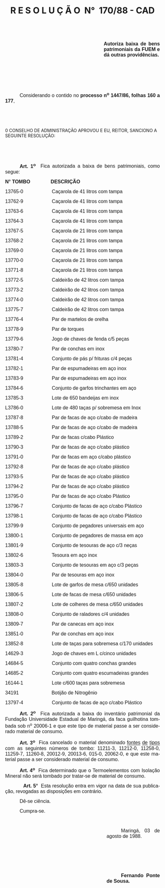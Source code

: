 <body lang=PT-BR style='tab-interval:35.4pt'>

<div class=Section1>

<h1 align=center style='text-align:center'>R E S O L U Ç Ã O<span
style="mso-spacerun: yes">  </span>N°<span style="mso-spacerun: yes"> 
</span>170/88 - CAD</h1>

<p class=MsoNormal style='text-align:justify'><span style='font-size:12.0pt;
mso-bidi-font-size:10.0pt;font-family:Arial'><![if !supportEmptyParas]>&nbsp;<![endif]><o:p></o:p></span></p>

<p class=MsoNormal style='text-align:justify'><span style='font-size:12.0pt;
mso-bidi-font-size:10.0pt;font-family:Arial'><![if !supportEmptyParas]>&nbsp;<![endif]><o:p></o:p></span></p>

<p class=MsoNormal style='margin-left:241.0pt;text-align:justify'><b><span
style='font-size:12.0pt;mso-bidi-font-size:10.0pt;font-family:Arial'>Autoriza
baixa de bens patrimoniais da FUEM e dá outras providências.<o:p></o:p></span></b></p>

<p class=MsoNormal style='text-align:justify'><span style='font-size:12.0pt;
mso-bidi-font-size:10.0pt;font-family:Arial'><![if !supportEmptyParas]>&nbsp;<![endif]><o:p></o:p></span></p>

<p class=MsoNormal style='text-align:justify'><span style='font-size:12.0pt;
mso-bidi-font-size:10.0pt;font-family:Arial'><![if !supportEmptyParas]>&nbsp;<![endif]><o:p></o:p></span></p>

<p class=MsoNormal style='text-align:justify'><span style='font-size:12.0pt;
mso-bidi-font-size:10.0pt;font-family:Arial'><![if !supportEmptyParas]>&nbsp;<![endif]><o:p></o:p></span></p>

<p class=MsoNormal style='text-align:justify;text-indent:35.4pt'><span
style='font-size:12.0pt;mso-bidi-font-size:10.0pt;font-family:Arial'>Considerando
o contido no <b>processo n<sup>o</sup> 1447/86, folhas 160 a 177</b>,<o:p></o:p></span></p>

<p class=MsoNormal style='text-align:justify'><span style='font-size:12.0pt;
mso-bidi-font-size:10.0pt;font-family:Arial'><![if !supportEmptyParas]>&nbsp;<![endif]><o:p></o:p></span></p>

<p class=MsoNormal style='text-align:justify'><span style='font-size:12.0pt;
mso-bidi-font-size:10.0pt;font-family:Arial'><![if !supportEmptyParas]>&nbsp;<![endif]><o:p></o:p></span></p>

<p class=MsoBodyTextIndent>0 CONSELHO DE ADMINISTRAÇÃO APROVOU E EU, REITOR,
SANCIONO A SEGUINTE RESOLUÇÃO:</p>

<p class=MsoNormal style='text-align:justify'><span style='font-size:12.0pt;
mso-bidi-font-size:10.0pt;font-family:Arial'><![if !supportEmptyParas]>&nbsp;<![endif]><o:p></o:p></span></p>

<p class=MsoNormal style='text-align:justify'><span style='font-size:12.0pt;
mso-bidi-font-size:10.0pt;font-family:Arial'><![if !supportEmptyParas]>&nbsp;<![endif]><o:p></o:p></span></p>

<p class=MsoNormal style='text-align:justify;text-indent:35.4pt'><b><span
style='font-size:12.0pt;mso-bidi-font-size:10.0pt;font-family:Arial'>Art. 1<sup>o</sup></span></b><span
style='font-size:12.0pt;mso-bidi-font-size:10.0pt;font-family:Arial'><span
style="mso-spacerun: yes">  </span>Fica autorizada a baixa de bens
patrimoniais, como segue:<o:p></o:p></span></p>

<p class=MsoNormal style='text-align:justify'><b style='mso-bidi-font-weight:
normal'><span style='font-size:12.0pt;mso-bidi-font-size:10.0pt;font-family:
Arial'>N° TOMBO<span style='mso-tab-count:2'>               </span>DESCRIÇÃO<o:p></o:p></span></b></p>

<p class=MsoNormal style='text-align:justify'><span style='font-size:12.0pt;
mso-bidi-font-size:10.0pt;font-family:Arial'>13765-0 <span style='mso-tab-count:
2'>                    </span>Caçarola de 41 litros com tampa<o:p></o:p></span></p>

<p class=MsoNormal style='text-align:justify'><span style='font-size:12.0pt;
mso-bidi-font-size:10.0pt;font-family:Arial'>13762-9<span style='mso-tab-count:
2'>                     </span>Caçarola de 41 litros com tampa<o:p></o:p></span></p>

<p class=MsoNormal style='text-align:justify'><span style='font-size:12.0pt;
mso-bidi-font-size:10.0pt;font-family:Arial'>13763-6 <span style='mso-tab-count:
2'>                    </span>Caçarola de 41 litros com tampa<o:p></o:p></span></p>

<p class=MsoNormal style='text-align:justify'><span style='font-size:12.0pt;
mso-bidi-font-size:10.0pt;font-family:Arial'>13764-3 <span style='mso-tab-count:
2'>                    </span>Caçarola de 41 litros com tampa<o:p></o:p></span></p>

<p class=MsoNormal style='text-align:justify'><span style='font-size:12.0pt;
mso-bidi-font-size:10.0pt;font-family:Arial'>13767-5 <span style='mso-tab-count:
2'>                    </span>Caçarola de 21 litros com tampa<o:p></o:p></span></p>

<p class=MsoNormal style='text-align:justify'><span style='font-size:12.0pt;
mso-bidi-font-size:10.0pt;font-family:Arial'>13768-2 <span style='mso-tab-count:
2'>                    </span>Caçarola de 21 litros com tampa<o:p></o:p></span></p>

<p class=MsoNormal style='text-align:justify'><span style='font-size:12.0pt;
mso-bidi-font-size:10.0pt;font-family:Arial'>13769-0 <span style='mso-tab-count:
2'>                    </span>Caçarola de 21 litros com tampa<o:p></o:p></span></p>

<p class=MsoNormal style='text-align:justify'><span style='font-size:12.0pt;
mso-bidi-font-size:10.0pt;font-family:Arial'>13770-0 <span style='mso-tab-count:
2'>                    </span>Caçarola de 21 litros com tampa<o:p></o:p></span></p>

<p class=MsoNormal style='text-align:justify'><span style='font-size:12.0pt;
mso-bidi-font-size:10.0pt;font-family:Arial'>13771-8 <span style='mso-tab-count:
2'>                    </span>Caçarola de 21 litros com tampa<o:p></o:p></span></p>

<p class=MsoNormal style='text-align:justify'><span style='font-size:12.0pt;
mso-bidi-font-size:10.0pt;font-family:Arial'>13772-5 <span style='mso-tab-count:
2'>                    </span>Caldeirão de 42 litros com tampa<o:p></o:p></span></p>

<p class=MsoNormal style='text-align:justify'><span style='font-size:12.0pt;
mso-bidi-font-size:10.0pt;font-family:Arial'>13773-2 <span style='mso-tab-count:
2'>                    </span>Caldeirão de 42 litros com tampa<o:p></o:p></span></p>

<p class=MsoNormal style='text-align:justify'><span style='font-size:12.0pt;
mso-bidi-font-size:10.0pt;font-family:Arial'>13774-0 <span style='mso-tab-count:
2'>                    </span>Caldeirão de 42 litros com tampa<o:p></o:p></span></p>

<p class=MsoNormal style='text-align:justify'><span style='font-size:12.0pt;
mso-bidi-font-size:10.0pt;font-family:Arial'>13775-7 <span style='mso-tab-count:
2'>                    </span>Caldeirão de 42 litros com tampa<o:p></o:p></span></p>

<p class=MsoNormal style='text-align:justify'><span style='font-size:12.0pt;
mso-bidi-font-size:10.0pt;font-family:Arial;mso-bidi-font-style:italic'>13776-4
<span style='mso-tab-count:2'>                    </span>P</span><span
style='font-size:12.0pt;mso-bidi-font-size:10.0pt;font-family:Arial'>ar de
martelos de orelha <o:p></o:p></span></p>

<p class=MsoNormal style='text-align:justify'><span style='font-size:12.0pt;
mso-bidi-font-size:10.0pt;font-family:Arial'>13778-9 <span style='mso-tab-count:
2'>                    </span>Par de torques<o:p></o:p></span></p>

<p class=MsoNormal style='text-align:justify'><span style='font-size:12.0pt;
mso-bidi-font-size:10.0pt;font-family:Arial'>13779-6 <span style='mso-tab-count:
2'>                    </span>Jogo de chaves de fenda c/5 peças<o:p></o:p></span></p>

<p class=MsoNormal style='text-align:justify'><span style='font-size:12.0pt;
mso-bidi-font-size:10.0pt;font-family:Arial'>13780-7 <span style='mso-tab-count:
2'>                    </span>Par de conchas em inox<o:p></o:p></span></p>

<p class=MsoNormal style='text-align:justify'><span style='font-size:12.0pt;
mso-bidi-font-size:10.0pt;font-family:Arial'>13781-4 <span style='mso-tab-count:
2'>                    </span>Conjunto de pás p/ frituras c/4 peças<o:p></o:p></span></p>

<p class=MsoNormal style='text-align:justify'><span style='font-size:12.0pt;
mso-bidi-font-size:10.0pt;font-family:Arial'>13782-1 <span style='mso-tab-count:
2'>                    </span>Par de espumadeiras em aço inox<o:p></o:p></span></p>

<p class=MsoNormal style='text-align:justify'><span style='font-size:12.0pt;
mso-bidi-font-size:10.0pt;font-family:Arial'>13783-9 <span style='mso-tab-count:
2'>                    </span>Par de espumadeiras em aço inox<o:p></o:p></span></p>

<p class=MsoNormal style='text-align:justify'><span style='font-size:12.0pt;
mso-bidi-font-size:10.0pt;font-family:Arial'>13784-6 <span style='mso-tab-count:
2'>                    </span>Conjunto de garfos trinchantes em aço<o:p></o:p></span></p>

<p class=MsoNormal style='text-align:justify'><span style='font-size:12.0pt;
mso-bidi-font-size:10.0pt;font-family:Arial'>13785-3 <span style='mso-tab-count:
2'>                    </span>Lote de 650 bandeijas em inox<o:p></o:p></span></p>

<p class=MsoNormal style='text-align:justify'><span style='font-size:12.0pt;
mso-bidi-font-size:10.0pt;font-family:Arial'>L3786-0 <span style='mso-tab-count:
2'>                    </span>Lote de 480 taças p/ sobremesa em Inox <o:p></o:p></span></p>

<p class=MsoNormal style='text-align:justify'><span style='font-size:12.0pt;
mso-bidi-font-size:10.0pt;font-family:Arial'>13787-8 <span style='mso-tab-count:
2'>                    </span>Par de facas de aço c/cabo de madeira<o:p></o:p></span></p>

<p class=MsoNormal style='text-align:justify'><span style='font-size:12.0pt;
mso-bidi-font-size:10.0pt;font-family:Arial'>13788-5 <span style='mso-tab-count:
2'>                    </span>Par de facas de aço c/cabo de madeira<o:p></o:p></span></p>

<p class=MsoNormal style='text-align:justify'><span style='font-size:12.0pt;
mso-bidi-font-size:10.0pt;font-family:Arial'>13789-2 <span style='mso-tab-count:
2'>                    </span>Par de facas c/cabo Plástico<o:p></o:p></span></p>

<p class=MsoNormal style='text-align:justify'><span style='font-size:12.0pt;
mso-bidi-font-size:10.0pt;font-family:Arial'>13790-3 <span style='mso-tab-count:
2'>                    </span>Par de facas de aço c/cabo plástico<o:p></o:p></span></p>

<p class=MsoNormal style='text-align:justify'><span style='font-size:12.0pt;
mso-bidi-font-size:10.0pt;font-family:Arial'>13791-0 <span style='mso-tab-count:
2'>                    </span>Par de facas em aço c/cabo plástico<o:p></o:p></span></p>

<p class=MsoNormal style='text-align:justify'><span style='font-size:12.0pt;
mso-bidi-font-size:10.0pt;font-family:Arial'>13792-8 <span style='mso-tab-count:
2'>                    </span>Par de facas de aço c/cabo plástico<o:p></o:p></span></p>

<p class=MsoNormal style='text-align:justify'><span style='font-size:12.0pt;
mso-bidi-font-size:10.0pt;font-family:Arial'>13793-5 <span style='mso-tab-count:
2'>                    </span>Par de facas de aço c/cabo plástico<o:p></o:p></span></p>

<p class=MsoNormal style='text-align:justify'><span style='font-size:12.0pt;
mso-bidi-font-size:10.0pt;font-family:Arial'>13794-2 <span style='mso-tab-count:
2'>                    </span>Par de facas de aço c/cabo plástico<o:p></o:p></span></p>

<p class=MsoNormal style='text-align:justify'><span style='font-size:12.0pt;
mso-bidi-font-size:10.0pt;font-family:Arial'>13795-0 <span style='mso-tab-count:
2'>                    </span>Par de facas de aço c/cabo Plástico<o:p></o:p></span></p>

<p class=MsoNormal style='text-align:justify'><span style='font-size:12.0pt;
mso-bidi-font-size:10.0pt;font-family:Arial'>13796-7 <span style='mso-tab-count:
2'>                    </span>Conjunto de facas de aço c/cabo Plástico<o:p></o:p></span></p>

<p class=MsoNormal style='text-align:justify'><span style='font-size:12.0pt;
mso-bidi-font-size:10.0pt;font-family:Arial'>13798-1 <span style='mso-tab-count:
2'>                    </span>Conjunto de facas de aço c/cabo Plástico<o:p></o:p></span></p>

<p class=MsoNormal style='text-align:justify'><span style='font-size:12.0pt;
mso-bidi-font-size:10.0pt;font-family:Arial'>13799-9 <span style='mso-tab-count:
2'>                    </span>Conjunto de pegadores universais em aço<o:p></o:p></span></p>

<p class=MsoNormal style='text-align:justify'><span style='font-size:12.0pt;
mso-bidi-font-size:10.0pt;font-family:Arial'>13800-1 <span style='mso-tab-count:
2'>                    </span>Conjunto de pegadores de massa em aço<o:p></o:p></span></p>

<p class=MsoNormal style='text-align:justify'><span style='font-size:12.0pt;
mso-bidi-font-size:10.0pt;font-family:Arial;mso-bidi-font-style:italic'>13801-9
<span style='mso-tab-count:2'>                    </span>Conjunto de tesouras
de aço c/3 neças<o:p></o:p></span></p>

<p class=MsoNormal style='text-align:justify'><span style='font-size:12.0pt;
mso-bidi-font-size:10.0pt;font-family:Arial'>13802-6 <span style='mso-tab-count:
2'>                    </span>Tesoura em aço inox<o:p></o:p></span></p>

<p class=MsoNormal style='text-align:justify'><span style='font-size:12.0pt;
mso-bidi-font-size:10.0pt;font-family:Arial'>13803-3 <span style='mso-tab-count:
2'>                    </span>Conjunto de tesouras em aço c/3 peças<o:p></o:p></span></p>

<p class=MsoNormal style='text-align:justify'><span style='font-size:12.0pt;
mso-bidi-font-size:10.0pt;font-family:Arial'>13804-0 <span style='mso-tab-count:
2'>                    </span>Par de tesouras em aço inox<o:p></o:p></span></p>

<p class=MsoNormal style='text-align:justify'><span style='font-size:12.0pt;
mso-bidi-font-size:10.0pt;font-family:Arial'>13805-8 <span style='mso-tab-count:
2'>                    </span>Lote de garfos de mesa c/650 unidades<o:p></o:p></span></p>

<p class=MsoNormal style='text-align:justify'><span style='font-size:12.0pt;
mso-bidi-font-size:10.0pt;font-family:Arial'>13806-5 <span style='mso-tab-count:
2'>                    </span>Lote de facas de mesa c/650 unidades<o:p></o:p></span></p>

<p class=MsoNormal style='text-align:justify'><span style='font-size:12.0pt;
mso-bidi-font-size:10.0pt;font-family:Arial'>13807-2 <span style='mso-tab-count:
2'>                    </span>Lote de colheres de mesa c/650 unidades<o:p></o:p></span></p>

<p class=MsoNormal style='text-align:justify'><span style='font-size:12.0pt;
mso-bidi-font-size:10.0pt;font-family:Arial'>13808-0 <span style='mso-tab-count:
2'>                    </span>Conjunto de raladores c/4 unidades<o:p></o:p></span></p>

<p class=MsoNormal style='text-align:justify'><span style='font-size:12.0pt;
mso-bidi-font-size:10.0pt;font-family:Arial'>13809-7 <span style='mso-tab-count:
2'>                    </span>Par de canecas em aço inox<o:p></o:p></span></p>

<p class=MsoNormal style='text-align:justify'><span style='font-size:12.0pt;
mso-bidi-font-size:10.0pt;font-family:Arial'>13851-0 <span style='mso-tab-count:
2'>                    </span>Par de conchas em aço inox<o:p></o:p></span></p>

<p class=MsoNormal style='text-align:justify;tab-stops:46.8pt'><span
style='font-size:12.0pt;mso-bidi-font-size:10.0pt;font-family:Arial'>13852-8 <span
style='mso-tab-count:2'>                    </span>Lote de taças para sobremesa
c/170 unidades<o:p></o:p></span></p>

<p class=MsoNormal style='text-align:justify;tab-stops:46.8pt'><span
style='font-size:12.0pt;mso-bidi-font-size:10.0pt;font-family:Arial'>14629-3 <span
style='mso-tab-count:2'>                    </span>Jogo de chaves em L c/cinco
unidades<o:p></o:p></span></p>

<p class=MsoNormal style='text-align:justify;tab-stops:46.8pt'><span
style='font-size:12.0pt;mso-bidi-font-size:10.0pt;font-family:Arial'>14684-5 <span
style='mso-tab-count:2'>                    </span>Conjunto com quatro conchas
grandes<o:p></o:p></span></p>

<p class=MsoNormal style='text-align:justify;tab-stops:46.8pt'><span
style='font-size:12.0pt;mso-bidi-font-size:10.0pt;font-family:Arial'>14685-2 <span
style='mso-tab-count:2'>                    </span>Conjunto com quatro
escumadeiras grandes<o:p></o:p></span></p>

<p class=MsoNormal style='text-align:justify;tab-stops:46.8pt'><span
style='font-size:12.0pt;mso-bidi-font-size:10.0pt;font-family:Arial'>16144-1 <span
style='mso-tab-count:2'>                    </span>Lote c/600 taças para
sobremesa<o:p></o:p></span></p>

<p class=MsoNormal style='text-align:justify;tab-stops:46.8pt'><span
style='font-size:12.0pt;mso-bidi-font-size:10.0pt;font-family:Arial'>34191 <span
style='mso-tab-count:3'>                       </span>Botijão de Nitrogênio<o:p></o:p></span></p>

<p class=MsoNormal style='text-align:justify;tab-stops:46.8pt'><span
style='font-size:12.0pt;mso-bidi-font-size:10.0pt;font-family:Arial;mso-bidi-font-style:
italic'>13797-4 <span style='mso-tab-count:2'>                    </span>Conjunto
de facas de aço c/cabo Plástico<o:p></o:p></span></p>

<p class=MsoNormal style='text-align:justify;text-indent:35.4pt'><b><span
style='font-size:12.0pt;mso-bidi-font-size:10.0pt;font-family:Arial'>Art. 2<sup>o</sup></span></b><span
style='font-size:12.0pt;mso-bidi-font-size:10.0pt;font-family:Arial'><span
style="mso-spacerun: yes">  </span>Fica autorizada a baixa do inventário
patrimonial da Fundação Universidade Estadual de Maringá, da faca guilhotina
tombada sob n<sup>o</sup> 20006-1 e que este tipo de material passe a ser
considerado material de consumo.<o:p></o:p></span></p>

<p class=MsoNormal style='text-align:justify;text-indent:35.4pt'><b><span
style='font-size:12.0pt;mso-bidi-font-size:10.0pt;font-family:Arial'>Art. 3<sup>o</sup></span></b><span
style='font-size:12.0pt;mso-bidi-font-size:10.0pt;font-family:Arial'><span
style="mso-spacerun: yes">  </span>Fica cancelado o material denominado <u>fontes</u>
<u>de</u> <u>tipos</u> com as seguintes números de tombo: 11211-3, 11212-0,
11258-0, 11259-7, 11260-8, 20012-9, 20013-6, 015-0, 20062-0, e que este
material passe a ser considerado material de consumo.<o:p></o:p></span></p>

<p class=MsoNormal style='text-align:justify;text-indent:35.4pt'><b><span
style='font-size:12.0pt;mso-bidi-font-size:10.0pt;font-family:Arial'>Art. 4<sup>o</sup></span></b><span
style='font-size:12.0pt;mso-bidi-font-size:10.0pt;font-family:Arial'><span
style="mso-spacerun: yes">  </span>Fica determinado que o Termoelementos com
Isolação Mineral não será tombado por tratar-se de material de consumo.<o:p></o:p></span></p>

<p class=MsoNormal style='text-align:justify;tab-stops:35.45pt 428.4pt'><span
style='font-size:12.0pt;mso-bidi-font-size:10.0pt;font-family:Arial'><span
style='mso-tab-count:1'>            </span><b>Art. 5°</b><span
style="mso-spacerun: yes">  </span>Esta resolução entra em vigor na data de sua
publicação, revogadas as disposições em contrário.<o:p></o:p></span></p>

<p class=MsoNormal style='text-align:justify;text-indent:35.4pt'><span
style='font-size:12.0pt;mso-bidi-font-size:10.0pt;font-family:Arial'>Dê-se
ciência.<o:p></o:p></span></p>

<p class=MsoNormal style='text-align:justify;text-indent:35.4pt'><span
style='font-size:12.0pt;mso-bidi-font-size:10.0pt;font-family:Arial'>Cumpra-se.<o:p></o:p></span></p>

<p class=MsoNormal style='text-align:justify'><span style='font-size:12.0pt;
mso-bidi-font-size:10.0pt;font-family:Arial'><![if !supportEmptyParas]>&nbsp;<![endif]><o:p></o:p></span></p>

<p class=MsoNormal style='margin-left:247.8pt;text-align:justify;text-indent:
35.4pt'><span style='font-size:12.0pt;mso-bidi-font-size:10.0pt;font-family:
Arial'>Maringá, 03 de agosto de 1988.<o:p></o:p></span></p>

<p class=MsoNormal style='margin-left:247.8pt;text-align:justify;text-indent:
35.4pt'><span style='font-size:12.0pt;mso-bidi-font-size:10.0pt;font-family:
Arial'><![if !supportEmptyParas]>&nbsp;<![endif]><o:p></o:p></span></p>

<p class=MsoNormal style='margin-left:247.8pt;text-align:justify;text-indent:
35.4pt'><span style='font-size:12.0pt;mso-bidi-font-size:10.0pt;font-family:
Arial'><![if !supportEmptyParas]>&nbsp;<![endif]><o:p></o:p></span></p>

<p class=MsoNormal style='margin-left:247.8pt;text-align:justify;text-indent:
35.4pt'><span style='font-size:12.0pt;mso-bidi-font-size:10.0pt;font-family:
Arial'><![if !supportEmptyParas]>&nbsp;<![endif]><o:p></o:p></span></p>

<p class=MsoNormal style='margin-left:247.8pt;text-align:justify;text-indent:
35.4pt'><b><span style='font-size:12.0pt;mso-bidi-font-size:10.0pt;font-family:
Arial'>Fernando Ponte de Sousa.<o:p></o:p></span></b></p>

</div>

</body>
